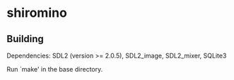 # shiromino

## Building
Dependencies: SDL2 (version >= 2.0.5), SDL2_image, SDL2_mixer, SQLite3

Run `make' in the base directory.

